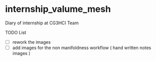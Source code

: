 # internship_valume_mesh

Diary of internship at CG3HCI Team



TODO List

- [ ] rework the images
- [ ] add images for the non manifoldness workflow ( hand written notes images )
